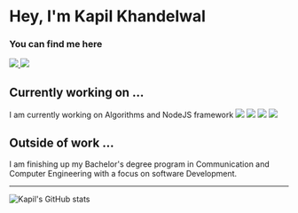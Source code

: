 # Hey, I'm Kapil Khandelwal

### You can find me here

<a href="https://www.linkedin.com/in/thekapilkhandelwal/">
  <img src="https://img.shields.io/badge/LinkedIn-0077B5?style=for-the-badge&logo=linkedin&logoColor=white"/>
</a> 
<a href="https://twitter.com/kapilkhndelwal">
  <img src="https://img.shields.io/badge/Twitter-1DA1F2?style=for-the-badge&logo=twitter&logoColor=white"/>
</a>

## Currently working on ...
I am currently working on Algorithms and NodeJS framework
<img src="https://img.shields.io/badge/C%2B%2B-00599C?style=for-the-badge&logo=c%2B%2B&logoColor=white"/>
<img src="https://img.shields.io/badge/JavaScript-F7DF1E?style=for-the-badge&logo=javascript&logoColor=black"/>
<img src="https://img.shields.io/badge/Node.js-339933?style=for-the-badge&logo=nodedotjs&logoColor=white"/>
<img src="https://img.shields.io/badge/Express.js-000000?style=for-the-badge&logo=express&logoColor=white"/>

## Outside of work ...

I am finishing up my Bachelor's degree program in
Communication and Computer Engineering with a focus on software Development. 
<hr>

![Kapil's GitHub stats](https://github-readme-stats.vercel.app/api?username=thekapilkhandelwal&theme=tokyonight&show_icons=true)
